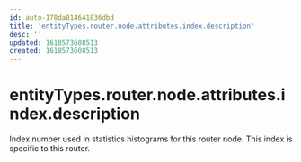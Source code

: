 ```yaml
---
id: auto-178da814641836dbd
title: 'entityTypes.router.node.attributes.index.description'
desc: ''
updated: 1618573608513
created: 1618573608513
---
```

# entityTypes.router.node.attributes.index.description

Index number used in statistics histograms for this router node.  This index is specific to this router.